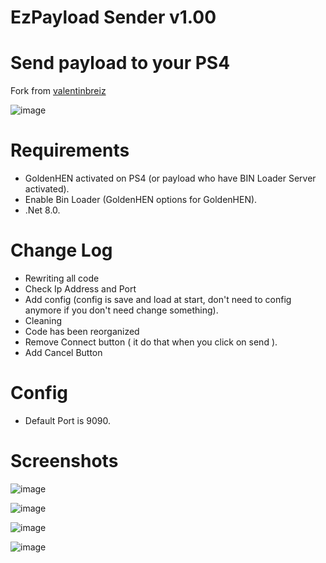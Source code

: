 # EzPayload Sender v1.00

# Send payload to your PS4

Fork from [valentinbreiz](https://github.com/valentinbreiz/PS4-Payload-Sender)

![image](https://github.com/DjPopol/EzPayloadSender/assets/168917709/fc027be2-d240-4629-9da7-b89adde68b8d)

# Requirements
- GoldenHEN activated on PS4 (or payload who have BIN Loader Server activated).
- Enable Bin Loader (GoldenHEN options for GoldenHEN).
- .Net 8.0.

# Change Log
- Rewriting all code
- Check Ip Address and Port
- Add config (config is save and load at start, don't need to config anymore if you don't need change something).
- Cleaning
- Code has been reorganized
- Remove Connect button ( it do that when you click on send ).
- Add Cancel Button

# Config
- Default Port is 9090.

# Screenshots
![image](https://github.com/DjPopol/EzPayloadSender/assets/168917709/ed6f046d-4d16-4cf4-bf6e-642132fe64f1)

![image](https://github.com/DjPopol/EzPayloadSender/assets/168917709/66a9a8e2-3d71-496e-a6e5-2fd343f4ae5b)

![image](https://github.com/DjPopol/EzPayloadSender/assets/168917709/730d3c23-d70f-4e0b-b3a4-dc37961cfb78)

![image](https://github.com/DjPopol/EzPayloadSender/assets/168917709/aeb39f0b-30bd-4b70-893d-543e28c39b60)
